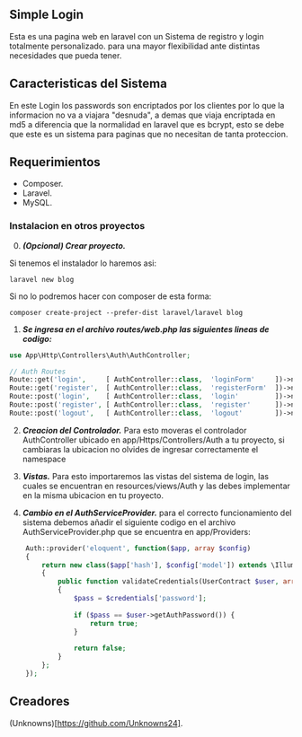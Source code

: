 ## Simple Login 

Esta es una pagina web en laravel con un Sistema de registro y login totalmente personalizado. para una mayor flexibilidad ante distintas necesidades que pueda tener.

## Caracteristicas del Sistema

En este Login los passwords son encriptados por los clientes por lo que la informacion no va a viajara "desnuda", a demas que viaja encriptada en md5 a diferencia que la normalidad en laravel que es bcrypt, esto se debe que este es un sistema para paginas que no necesitan de tanta proteccion.

## Requerimientos 

- Composer.
- Laravel.
- MySQL.

### Instalacion en otros proyectos

0. ***(Opcional) Crear proyecto.***

Si tenemos el instalador lo haremos asi:
```
laravel new blog 
```
Si no lo podremos hacer con composer de esta forma:
```
composer create-project --prefer-dist laravel/laravel blog
```

1. ***Se ingresa en el archivo routes/web.php las siguientes lineas de codigo:***
```php
use App\Http\Controllers\Auth\AuthController;

// Auth Routes 
Route::get('login',     [ AuthController::class,  'loginForm'     ])->name('login');
Route::get('register',  [ AuthController::class,  'registerForm'  ])->name('register');
Route::post('login',    [ AuthController::class,  'login'         ])->name('login');
Route::post('register', [ AuthController::class,  'register'      ])->name('register');
Route::post('logout',   [ AuthController::class,  'logout'        ])->name('logout');
```

2. ***Creacion del Controlador.***
Para esto moveras el controlador AuthController ubicado en app/Https/Controllers/Auth a tu proyecto, si cambiaras la ubicacion no olvides de ingresar correctamente el namespace

3. ***Vistas.***
Para esto importaremos las vistas del sistema de login, las cuales se encuentran en resources/views/Auth y las debes implementar en la misma ubicacion en tu proyecto. 

4. ***Cambio en el AuthServiceProvider.***
para el correcto funcionamiento del sistema debemos añadir el siguiente codigo en el archivo AuthServiceProvider.php que se encuentra en app/Providers: 
```php
    Auth::provider('eloquent', function($app, array $config)
    {
        return new class($app['hash'], $config['model']) extends \Illuminate\Auth\EloquentUserProvider
        {
            public function validateCredentials(UserContract $user, array $credentials)
            {
                $pass = $credentials['password'];
        
                if ($pass == $user->getAuthPassword()) {
                    return true;
                }
            
                return false; 
            }
        };
    });
```

## Creadores

(Unknowns)[https://github.com/Unknowns24].

